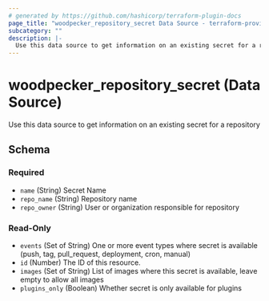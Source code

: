 ```yaml
---
# generated by https://github.com/hashicorp/terraform-plugin-docs
page_title: "woodpecker_repository_secret Data Source - terraform-provider-woodpecker"
subcategory: ""
description: |-
  Use this data source to get information on an existing secret for a repository
---
```


# woodpecker_repository_secret (Data Source)

Use this data source to get information on an existing secret for a repository



<!-- schema generated by tfplugindocs -->
## Schema

### Required

- `name` (String) Secret Name
- `repo_name` (String) Repository name
- `repo_owner` (String) User or organization responsible for repository

### Read-Only

- `events` (Set of String) One or more event types where secret is available (push, tag, pull_request, deployment, cron, manual)
- `id` (Number) The ID of this resource.
- `images` (Set of String) List of images where this secret is available, leave empty to allow all images
- `plugins_only` (Boolean) Whether secret is only available for plugins


